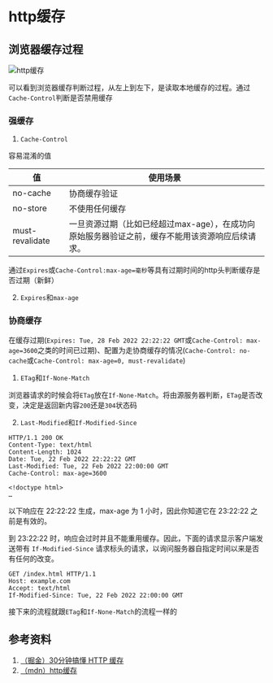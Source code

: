 # http缓存

## 浏览器缓存过程

![http缓存](/httpCache.png)

可以看到浏览器缓存判断过程，从左上到左下，是读取本地缓存的过程。通过`Cache-Control`判断是否禁用缓存


### 强缓存

1. `Cache-Control`

容易混淆的值

|值| 使用场景     |
| ----- |----------|
|no-cache| 协商缓存验证   |
|no-store| 不使用任何缓存  |
|must-revalidate| 一旦资源过期（比如已经超过max-age），在成功向原始服务器验证之前，缓存不能用该资源响应后续请求。 |




通过`Expires`或`Cache-Control:max-age=毫秒`等具有过期时间的http头判断缓存是否过期（新鲜）

2. `Expires`和`max-age`
### 协商缓存

在缓存过期(`Expires: Tue, 28 Feb 2022 22:22:22 GMT`或`Cache-Control: max-age=3600`之类的时间已过期)、配置为走协商缓存的情况(`Cache-Control: no-cache`或`Cache-Control: max-age=0, must-revalidate`)

1. `ETag`和`If-None-Match`

浏览器请求的时候会将`ETag`放在`If-None-Match`。将由源服务器判断，`ETag`是否改变，决定是返回新内容`200`还是`304`状态码

2. `Last-Modified`和`If-Modified-Since`

```http request
HTTP/1.1 200 OK
Content-Type: text/html
Content-Length: 1024
Date: Tue, 22 Feb 2022 22:22:22 GMT
Last-Modified: Tue, 22 Feb 2022 22:00:00 GMT
Cache-Control: max-age=3600

<!doctype html>
…

```

以下响应在 22:22:22 生成，max-age 为 1 小时，因此你知道它在 23:22:22 之前是有效的。

到 23:22:22 时，响应会过时并且不能重用缓存。因此，下面的请求显示客户端发送带有 `If-Modified-Since` 请求标头的请求，以询问服务器自指定时间以来是否有任何的改变。

```http request
GET /index.html HTTP/1.1
Host: example.com
Accept: text/html
If-Modified-Since: Tue, 22 Feb 2022 22:00:00 GMT

```

接下来的流程就跟`ETag`和`If-None-Match`的流程一样的

## 参考资料
1. [（掘金）30分钟搞懂 HTTP 缓存](https://juejin.cn/post/7087759660391858183)
2. [（mdn）http缓存](https://developer.mozilla.org/zh-CN/docs/Web/HTTP/Caching#%E6%A6%82%E8%A7%88)